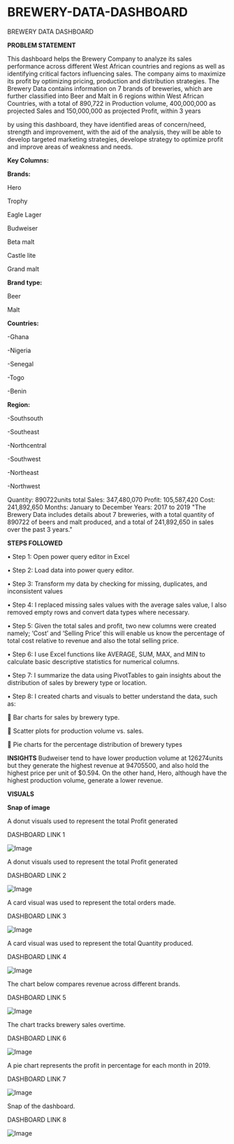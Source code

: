 # BREWERY-DATA-DASHBOARD
 BREWERY DATA DASHBOARD



**PROBLEM STATEMENT**

This dashboard helps the Brewery Company to analyze its sales performance across different West African countries and regions as well as identifying critical factors influencing sales. The company aims to maximize its profit by optimizing pricing, production and distribution strategies. The Brewery Data contains information on 7 brands of breweries, which are further classified into Beer and Malt in 6 regions within West African Countries, with a total of 890,722 in Production volume, 400,000,000 as projected Sales and 150,000,000 as projected Profit, within 3 years

by using this dashboard, they have identified areas of concern/need, strength and improvement, with the aid of the analysis, they will be able to develop targeted marketing strategies, develope strategy to optimize profit and improve areas of weakness and needs. 

**Key Columns:**

**Brands:**

Hero

Trophy 

Eagle Lager

Budweiser 

Beta malt 

Castle lite 

Grand malt

**Brand type:**

Beer 

Malt


**Countries:** 

-Ghana 

-Nigeria

-Senegal

-Togo

-Benin

**Region:** 

-Southsouth

-Southeast

-Northcentral

-Southwest 

-Northeast

-Northwest


Quantity: 890722units total 
Sales: 347,480,070
Profit: 105,587,420
Cost: 241,892,650
Months: January to December
Years: 2017 to 2019
"The Brewery Data includes details about 7 breweries, with a total quantity of 890722 of beers and malt produced, and a total of 241,892,650 in sales over the past 3 years."


**STEPS FOLLOWED**


•	Step 1: Open power query editor in Excel

•	Step 2: Load data into power query editor.

•	Step 3: Transform my data by checking for missing, duplicates, and inconsistent values

•	Step 4: I replaced missing sales values with the average sales value, I also removed empty rows and convert data types where necessary.

•	Step 5: Given the total sales and profit, two new columns were created namely; ‘Cost’ and ‘Selling Price’ this will enable us know the percentage of total cost relative to revenue and also the total selling price.

•	Step 6: I use Excel functions like AVERAGE, SUM, MAX, and MIN to calculate basic descriptive statistics for numerical columns.

•	Step 7: I summarize the data using PivotTables to gain insights about the distribution of sales by brewery type or location.

•	Step 8: I created charts and visuals to better understand the data, such as:


	Bar charts for sales by brewery type.

	Scatter plots for production volume vs. sales.

	Pie charts for the percentage distribution of brewery types


**INSIGHTS**
Budweiser tend to have lower production volume at 126274units but they generate the highest revenue at 94705500, and also hold the highest price per unit of $0.594. On the other hand, Hero, although have the highest production volume, generate a lower revenue.

**VISUALS**

**Snap of image**

A donut visuals used to represent the total Profit generated


DASHBOARD LINK 1

![Image](https://github.com/user-attachments/assets/a9331b35-8a28-47b4-831a-ba25da8a568e)


A donut visuals used to represent the total Profit generated

DASHBOARD LINK 2

![Image](https://github.com/user-attachments/assets/0ff6c318-ca7e-49ba-a0d2-1bd9c83bed24)

A card visual was used to represent the total orders made.

DASHBOARD LINK 3

![Image](https://github.com/user-attachments/assets/30a42640-f1ca-4ff9-9229-7b20f10e093f)

A card visual was used to represent the total Quantity produced.

DASHBOARD LINK 4

![Image](https://github.com/user-attachments/assets/206c6916-3c01-4433-be1f-8119e2c2cfc2)

The chart below compares revenue across different brands.

DASHBOARD LINK 5

![Image](https://github.com/user-attachments/assets/71cb73fc-9f9d-4e10-95f4-908a5f73e6e1)

The chart tracks brewery sales overtime.

DASHBOARD LINK 6

![Image](https://github.com/user-attachments/assets/c769a8fa-d63b-4fe0-9983-68d160fbbf01)

A pie chart represents the profit in percentage for each month in 2019.

DASHBOARD LINK 7

![Image](https://github.com/user-attachments/assets/ec3fc614-0b2b-4c75-afa2-3b4b868374e2)

Snap of the dashboard.

DASHBOARD LINK 8

![Image](https://github.com/user-attachments/assets/df6530cb-282e-45b2-a017-50627cf5a205)








